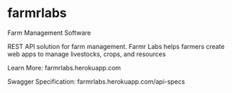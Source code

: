 # farmrlabs
Farm Management Software

REST API solution for farm management. 
Farmr Labs helps farmers create web apps to manage livestocks, crops, and resources

Learn More:
farmrlabs.herokuapp.com

Swagger Specification:
farmrlabs.herokuapp.com/api-specs
